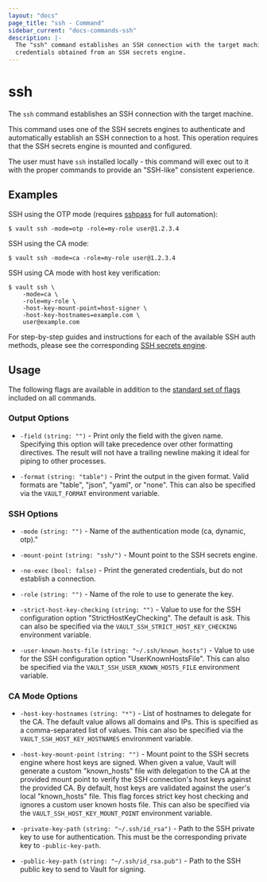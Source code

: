 ```yaml
---
layout: "docs"
page_title: "ssh - Command"
sidebar_current: "docs-commands-ssh"
description: |-
  The "ssh" command establishes an SSH connection with the target machine using
  credentials obtained from an SSH secrets engine.
---
```


# ssh

The `ssh` command establishes an SSH connection with the target machine.

This command uses one of the SSH secrets engines to authenticate and
automatically establish an SSH connection to a host. This operation requires
that the SSH secrets engine is mounted and configured.

The user must have `ssh` installed locally - this command will exec out to it
with the proper commands to provide an "SSH-like" consistent experience.

## Examples

SSH using the OTP mode (requires [sshpass](https://linux.die.net/man/1/sshpass)
for full automation):

```text
$ vault ssh -mode=otp -role=my-role user@1.2.3.4
```

SSH using the CA mode:

```text
$ vault ssh -mode=ca -role=my-role user@1.2.3.4
```

SSH using CA mode with host key verification:

```text
$ vault ssh \
    -mode=ca \
    -role=my-role \
    -host-key-mount-point=host-signer \
    -host-key-hostnames=example.com \
    user@example.com
```

For step-by-step guides and instructions for each of the available SSH
auth methods, please see the corresponding [SSH secrets
engine](/docs/secrets/ssh/index.html).

## Usage

The following flags are available in addition to the [standard set of
flags](/docs/commands/index.html) included on all commands.

### Output Options

- `-field` `(string: "")` - Print only the field with the given name. Specifying
  this option will take precedence over other formatting directives. The result
  will not have a trailing newline making it ideal for piping to other processes.

- `-format` `(string: "table")` - Print the output in the given format. Valid
  formats are "table", "json", "yaml", or "none". This can also be specified via the
  `VAULT_FORMAT` environment variable.

### SSH Options

- `-mode` `(string: "")` - Name of the authentication mode (ca, dynamic, otp)."

- `-mount-point` `(string: "ssh/")` - Mount point to the SSH secrets engine.

- `-no-exec` `(bool: false)` - Print the generated credentials, but do not
  establish a connection.

- `-role` `(string: "")` - Name of the role to use to generate the key.

- `-strict-host-key-checking` `(string: "")` - Value to use for the SSH
  configuration option "StrictHostKeyChecking". The default is ask. This can
  also be specified via the `VAULT_SSH_STRICT_HOST_KEY_CHECKING` environment
  variable.

- `-user-known-hosts-file` `(string: "~/.ssh/known_hosts")` - Value to use for
  the SSH configuration option "UserKnownHostsFile". This can also be specified
  via the `VAULT_SSH_USER_KNOWN_HOSTS_FILE` environment variable.

### CA Mode Options

- `-host-key-hostnames` `(string: "*")` - List of hostnames to delegate for the
  CA. The default value allows all domains and IPs. This is specified as a
  comma-separated list of values. This can also be specified via the
  `VAULT_SSH_HOST_KEY_HOSTNAMES` environment variable.

- `-host-key-mount-point` `(string: "")` - Mount point to the SSH
  secrets engine where host keys are signed. When given a value, Vault will
  generate a custom "known_hosts" file with delegation to the CA at the provided
  mount point to verify the SSH connection's host keys against the provided CA.
  By default, host keys are validated against the user's local "known_hosts"
  file. This flag forces strict key host checking and ignores a custom user
  known hosts file. This can also be specified via the
  `VAULT_SSH_HOST_KEY_MOUNT_POINT` environment variable.

- `-private-key-path` `(string: "~/.ssh/id_rsa")` - Path to the SSH private key
  to use for authentication. This must be the corresponding private key to
  `-public-key-path`.

- `-public-key-path` `(string: "~/.ssh/id_rsa.pub")` - Path to the SSH public
  key to send to Vault for signing.
